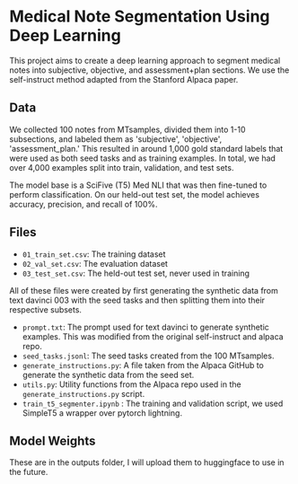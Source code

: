 # Medical Note Segmentation Using Deep Learning

This project aims to create a deep learning approach to segment medical notes into subjective, objective, and assessment+plan sections. We use the self-instruct method adapted from the Stanford Alpaca paper.

## Data

We collected 100 notes from MTsamples, divided them into 1-10 subsections, and labeled them as 'subjective', 'objective', 'assessment_plan.' This resulted in around 1,000 gold standard labels that were used as both seed tasks and as training examples. In total, we had over 4,000 examples split into train, validation, and test sets.

The model base is a SciFive (T5) Med NLI that was then fine-tuned to perform classification. On our held-out test set, the model achieves accuracy, precision, and recall of 100%.

## Files

- `01_train_set.csv`: The training dataset
- `02_val_set.csv`: The evaluation dataset
- `03_test_set.csv`: The held-out test set, never used in training

All of these files were created by first generating the synthetic data from text davinci 003 with the seed tasks and then splitting them into their respective subsets.

- `prompt.txt`: The prompt used for text davinci to generate synthetic examples. This was modified from the original self-instruct and alpaca repo.
- `seed_tasks.jsonl`: The seed tasks created from the 100 MTsamples.
- `generate_instructions.py`: A file taken from the Alpaca GitHub to generate the synthetic data from the seed set.
- `utils.py`: Utility functions from the Alpaca repo used in the `generate_instructions.py` script.
- `train_t5_segmenter.ipynb` : The training and validation script, we used SimpleT5 a wrapper over pytorch lightning.

## Model Weights
These are in the outputs folder, I will upload them to huggingface to use in the future.